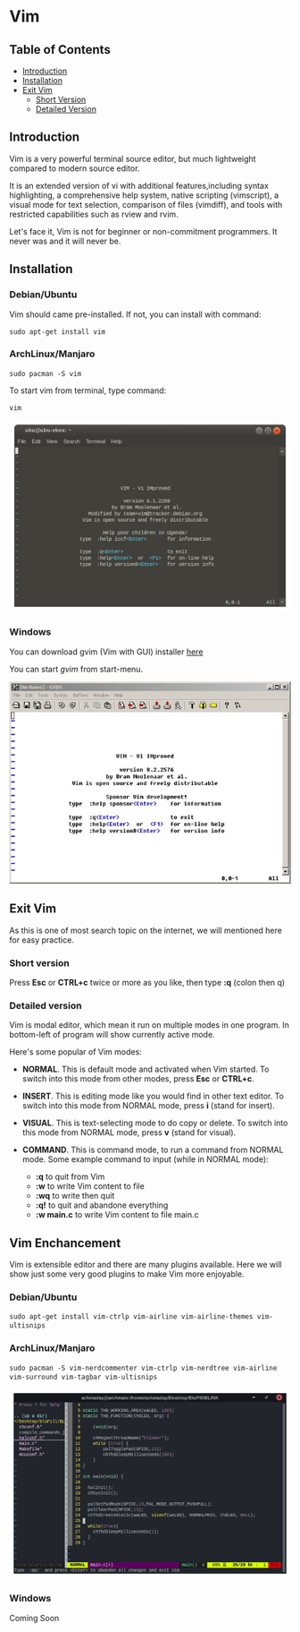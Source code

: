 # Vim

## Table of Contents
- [Introduction](https://github.com/mekatronik-achmadi/md_tutorial/blob/master/electronic/tutorials/vim.md#introduction)
- [Installation](https://github.com/mekatronik-achmadi/md_tutorial/blob/master/electronic/tutorials/vim.md#installation)
- [Exit Vim](https://github.com/mekatronik-achmadi/md_tutorial/blob/master/electronic/tutorials/vim.md#exit-vim)
	- [Short Version](https://github.com/mekatronik-achmadi/md_tutorial/blob/master/electronic/tutorials/vim.md#short-version)
	- [Detailed Version](https://github.com/mekatronik-achmadi/md_tutorial/blob/master/electronic/tutorials/vim.md#detailed-version)
	

## Introduction

Vim is a very powerful terminal source editor, but much lightweight compared to modern source editor.

It is an extended version of vi with additional features,including syntax highlighting,
a comprehensive help system, native scripting (vimscript),
a visual mode for text selection, comparison of files (vimdiff),
and tools with restricted capabilities such as rview and rvim.

Let's face it, Vim is not for beginner or non-commitment programmers.
It never was and it will never be.

## Installation

### Debian/Ubuntu

Vim should came pre-installed.
If not, you can install with command:

```
sudo apt-get install vim
```

### ArchLinux/Manjaro

```
sudo pacman -S vim
```

To start vim from terminal, type command:

```
vim
```

![images](images/vimubuntu.png?raw=true)

### Windows

You can download gvim (Vim with GUI) installer [here](https://github.com/vim/vim-win32-installer/releases/download/v8.2.2576/gvim_8.2.2576_x64.exe)

You can start _gvim_ from start-menu.

![images](images/gvim.JPG?raw=true)

## Exit Vim

As this is one of most search topic on the internet, we will mentioned here for easy practice.

### Short version

Press **Esc** or **CTRL+c** twice or more as you like, then type **:q** (colon then q)

### Detailed version

Vim is modal editor, which mean it run on multiple modes in one program.
In bottom-left of program will show currently active mode.

Here's some popular of Vim modes:
- **NORMAL**. This is default mode and activated when Vim started.
To switch into this mode from other modes, press **Esc** or **CTRL+c**.	

- **INSERT**. This is editing mode like you would find in other text editor.
To switch into this mode from NORMAL mode, press **i** (stand for insert).

- **VISUAL**. This is text-selecting mode to do copy or delete.
To switch into this mode from NORMAL mode, press **v** (stand for visual).

- **COMMAND**. This is command mode, to run a command from NORMAL mode.
Some example command to input (while in NORMAL mode):
	- **:q** to quit from Vim
	- **:w** to write Vim content to file
	- **:wq** to write then quit
	- **:q!** to quit and abandone everything
	- **:w main.c** to write Vim content to file main.c

## Vim Enchancement

Vim is extensible editor and there are many plugins available.
Here we will show just some very good plugins to make Vim more enjoyable.

### Debian/Ubuntu

```
sudo apt-get install vim-ctrlp vim-airline vim-airline-themes vim-ultisnips
```

### ArchLinux/Manjaro

```
sudo pacman -S vim-nerdcommenter vim-ctrlp vim-nerdtree vim-airline vim-surround vim-tagbar vim-ultisnips
```

![images](images/vimarch.png?raw=true)

### Windows

Coming Soon